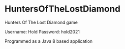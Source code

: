 # HuntersOfTheLostDiamond
Hunters Of The Lost Diamond game

Username: Hold
Password: hold2021

Programmed as a Java 8 based application
